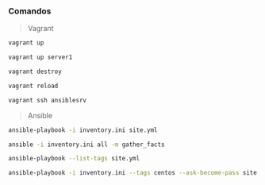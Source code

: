 
### Comandos

> Vagrant

```bash
vagrant up 
```

```bash
vagrant up server1
```

```bash
vagrant destroy
```

```bash
vagrant reload
```

```bash
vagrant ssh ansiblesrv
```

> Ansible

```bash
ansible-playbook -i inventory.ini site.yml
```

```bash
ansible -i inventory.ini all -m gather_facts
```

```bash
ansible-playbook --list-tags site.yml
```

```bash
ansible-playbook -i inventory.ini --tags centos --ask-become-pass site.yml
```
